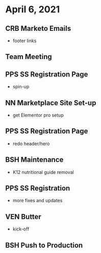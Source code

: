 # April 6, 2021

## CRB Marketo Emails
- footer links

## Team Meeting

## PPS SS Registration Page
- spin-up

## NN Marketplace Site Set-up
- get Elementor pro setup

## PPS SS Registration Page
- redo header/hero

## BSH Maintenance
- K12 nutritional guide removal

## PPS SS Registration
- more fixes and updates

## VEN Butter
- kick-off

## BSH Push to Production